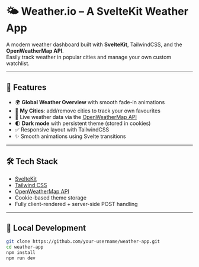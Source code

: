 # 🌤️ Weather.io – A SvelteKit Weather App

A modern weather dashboard built with **SvelteKit**, TailwindCSS, and the **OpenWeatherMap API**.  
Easily track weather in popular cities and manage your own custom watchlist.

---

## 🚀 Features

- 🌍 **Global Weather Overview** with smooth fade-in animations
- 📌 **My Cities**: add/remove cities to track your own favourites
- 🔄 Live weather data via the [OpenWeatherMap API](https://openweathermap.org/api)
- 🌓 **Dark mode** with persistent theme (stored in cookies)
- ✅ Responsive layout with TailwindCSS
- ✨ Smooth animations using Svelte transitions

---

## 🛠️ Tech Stack

- [SvelteKit](https://kit.svelte.dev/)
- [Tailwind CSS](https://tailwindcss.com/)
- [OpenWeatherMap API](https://openweathermap.org/api)
- Cookie-based theme storage
- Fully client-rendered + server-side POST handling

---

## 🧪 Local Development

```bash
git clone https://github.com/your-username/weather-app.git
cd weather-app
npm install
npm run dev
